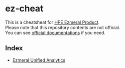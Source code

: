 # ez-cheat
This is a cheatsheat for [HPE Ezmeral Product](https://www.hpe.com/us/en/software.html).  
Please note that this repository contents are not official.  
You can see [official documentations](https://docs.ezmeral.hpe.com/index.html) if you need.

## Index
- [Ezmeral Unified Analytics](ezua)